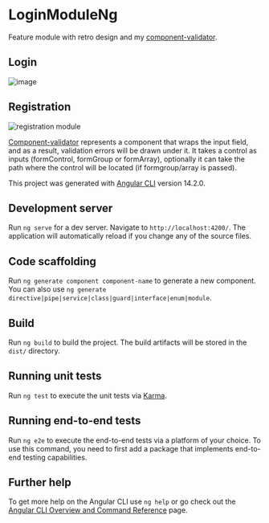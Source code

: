 # LoginModuleNg
  Feature module with retro design and my [component-validator](https://github.com/kirillqwerty/authorization-module-ng/tree/main/src/app/authorization/err-wrapper).

## Login
  ![image](https://user-images.githubusercontent.com/79408397/195553032-692eb6b8-2247-4424-8e24-c09af687c474.png)

## Registration
  ![registration module](https://user-images.githubusercontent.com/79408397/195553803-97ff57c6-31b7-4f0d-9026-f4a709a39f2b.png)

[Component-validator](https://github.com/kirillqwerty/authorization-module-ng/tree/main/src/app/authorization/err-wrapper) represents a component that wraps the input field, and as a result, validation errors will be drawn under it. It takes a control as inputs (formControl, formGroup or formArray), optionally it can take the path where the control will be located (if formgroup/array is passed).

This project was generated with [Angular CLI](https://github.com/angular/angular-cli) version 14.2.0.

## Development server

Run `ng serve` for a dev server. Navigate to `http://localhost:4200/`. The application will automatically reload if you change any of the source files.

## Code scaffolding

Run `ng generate component component-name` to generate a new component. You can also use `ng generate directive|pipe|service|class|guard|interface|enum|module`.

## Build

Run `ng build` to build the project. The build artifacts will be stored in the `dist/` directory.

## Running unit tests

Run `ng test` to execute the unit tests via [Karma](https://karma-runner.github.io).

## Running end-to-end tests

Run `ng e2e` to execute the end-to-end tests via a platform of your choice. To use this command, you need to first add a package that implements end-to-end testing capabilities.

## Further help

To get more help on the Angular CLI use `ng help` or go check out the [Angular CLI Overview and Command Reference](https://angular.io/cli) page.
